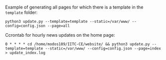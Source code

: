 Example of generating all pages for which there is a template in the `template` folder:

```python3 update.py --template=template --static=/var/www/ --config=config.json --page=all```

Ccrontab for hourly news updates on the home page:

```0 * * * * cd /home/modos189/IITC-CE/website/ && python3 update.py --template=template --static=/var/www/ --config=config.json --page=index > update_index.log```
